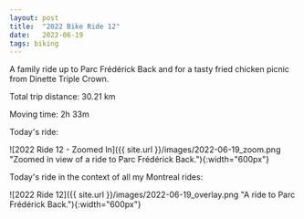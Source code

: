 ```yaml
---
layout: post
title:  "2022 Bike Ride 12"
date:   2022-06-19
tags: biking
---
```


A family ride up to Parc Frédérick Back and for a tasty fried chicken picnic from Dinette Triple Crown.

Total trip distance: 30.21 km

Moving time: 2h 33m

Today's ride:

![2022 Ride 12 - Zoomed In]({{ site.url }}/images/2022-06-19_zoom.png "Zoomed in view of a ride to Parc Frédérick Back."){:width="600px"}

Today's ride in the context of all my Montreal rides:

![2022 Ride 12]({{ site.url }}/images/2022-06-19_overlay.png "A ride to Parc Frédérick Back."){:width="600px"}
